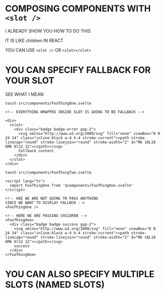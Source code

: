 # COMPOSING COMPONENTS WITH `<slot />`

I ALREADY SHOW YOU HOW TO DO THIS

IT IS LIKE children IN REACT

YOU CAN USE `<slot />` OR `<slot></slot>`

# YOU CAN SPECIFY FALLBACK FOR YOUR SLOT

SEE WHAT I MEAN

```
touch src/components/FooThingOne.svelte
```

```svelte
<!-- EVERYTHING WRAPPED INSIDE SLOT IS GOING TO BE FALLBACK -->

<div>
  <slot>
    <div class="badge badge-error gap-2">
      <svg xmlns="http://www.w3.org/2000/svg" fill="none" viewBox="0 0 24 24" class="inline-block w-4 h-4 stroke-current"><path stroke-linecap="round" stroke-linejoin="round" stroke-width="2" d="M6 18L18 6M6 6l12 12"></path></svg>
      Fallback content
    </div>
  </slot>
</div>
```

```
touch src/components/FooThingTwo.svelte
```

```svelte
<script lang="ts">
  import FooThingOne from '$components/FooThingOne.svelte'
</script>

<!-- HEE WE ARE NOT GOING TO PASS ANYTHING
SINCE WE WANT TO DISPLAY FALLBCK -->
<FooThingOne />

<!-- HERE WE ARE PASSING CHILDREN -->
<FooThingOne>
  <div class="badge badge-success gap-2">
    <svg xmlns="http://www.w3.org/2000/svg" fill="none" viewBox="0 0 24 24" class="inline-block w-4 h-4 stroke-current"><path stroke-linecap="round" stroke-linejoin="round" stroke-width="2" d="M6 18L18 6M6 6l12 12"></path></svg>
    success
  </div>
</FooThingOne>
```

# YOU CAN ALSO SPECIFY MULTIPLE SLOTS (NAMED SLOTS)






